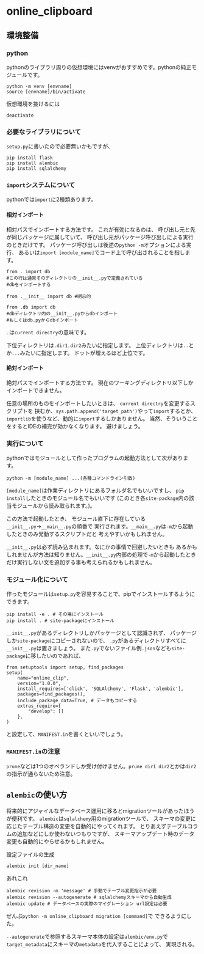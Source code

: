 # online_clipboard
## 環境整備
### python
pythonのライブラリ周りの仮想環境にはvenvがおすすめです。pythonの純正モジュールです。
```
python -m venv [envname]
source [envname]/bin/activate
```
仮想環境を抜けるには
```
deactivate
```
### 必要なライブラリについて
`setup.py`に書いたので必要無いかもですが、
```
pip install flask
pip install alembic
pip install sqlalchemy
```

### `import`システムについて
pythonでは`import`に2種類あります。
#### 相対インポート
相対パスでインポートする方法です。
これが有効になるのは、
呼び出し元と先が同じパッケージに属していて、
呼び出し元がパッケージ呼び出しによる実行のときだけです。
パッケージ呼び出しは後述の`python -m`オプションによる実行、
あるいは`import [module_name]`でコード上で呼び出されることを指します。
```
from . import db
#この行は通常そのディレクトリの__init__.pyで定義されている
#dbをインポートする

from .__init__ import db #明示的

from .db import db
#dbディレクトリ内の__init__.pyからdbインポート
#もしくはdb.pyからdbインポート
```
`.`は`current directry`の意味です。

下位ディレクトリは`.dir1.dir2`みたいに指定します。
上位ディレクトリは`..`とか`...`みたいに指定します。
ドットが増えるほど上位です。

#### 絶対インポート
絶対パスでインポートする方法です。
現在のワーキングディレクトリ以下しかインポートできません。

任意の場所のものをインポートしたいときは、
`current directry`を変更するスクリプトを
挟むか、`sys.path.append('target_path')`やって`import`するとか、
`importlib`を使うなど、動的に`import`するしかありません。
当然、そういうことをするとIDEの補完が効かなくなります。
避けましょう。

### 実行について
pythonではモジュールとして作ったプログラムの起動方法として次があります。
```
python -m [module_name] ...(各種コマンドライン引数)
```
`[module_name]`は作業ディレクトリにあるフォルダ名でもいいですし、
`pip install`したときのモジュール名でもいいです
(このとき各`site-package`内の該当モジュールから読み取られます。)。

この方法で起動したとき、
モジュール直下に存在している`__init__.py`→`__main__.py`の順番で
実行されます。`__main__.py`は`-m`から起動したときのみ発動するスクリプトだと
考えやすいかもしれません。

`__init__.py`は必ず読み込まれます。なにかの事情で回避したいときも
あるかもしれませんが方法は知りません。`__init__.py`内部の処理で`-m`から起動したときだけ実行しない文を追加する事も考えられるかもしれません。

### モジュール化について
作ったモジュールは`setup.py`を容易することで、pipでインストールするように
できます。
```
pip install -e . # その場にインストール
pip install . # site-packageにインストール
```
`__init__.py`があるディレクトリしかパッケージとして認識されず、
パッケージしか`site-package`にコピーされないので、
`.py`があるディレクトリすべてに`__init__.py`は置きましょう。
また`.py`でないファイル例`.json`なども`site-package`に移したいのであれば、
```
from setuptools import setup, find_packages
setup(
    name="online_clip",
    version="1.0.0",
    install_requires=['click', 'SQLAlchemy', 'Flask', 'alembic'],
    packages=find_packages(),
    include_package_data=True, # データもコピーする
    extras_require={
        "develop": []
    },
)
```
と設定して、`MANIFEST.in`を書くといいでしょう。

### `MANIFEST.in`の注意
`prune`などは1つのオペランドしか受け付けません。`prune dir1 dir2`とかは`dir2`の指示が通らないため注意。

## `alembic`の使い方
将来的にアジャイルなデータベース運用に移るとmigrationツールがあったほうが便利です。
`alembic`は`sqlalchemy`用のmigrationツールで、
スキーマの変更に応じたテーブル構造の変更を自動的にやってくれます。
とりあえずテーブルコラムの追加などにしか使わないつもりですが、
スキーマアップデート時のデータ変更も自動的にやらせるかもしれません。

設定ファイルの生成
```
alembic init [dir_name]
```
あれこれ
```
alembic revision -m 'message' # 手動でテーブル変更指示が必要
alembic revision --autogenerate # sqlalchemyスキーマから自動生成
alembic update # データベースの実際のマイグレーション url設定は必要
```
ぜんぶ`python -m online_clipboard migration [command]`で
できるようにした。

`--autogenerate`で参照するスキーマ本体の設定は`alembic/env.py`で
`target_metadata`にスキーマの`metadata`を代入することによって、
実現される。


